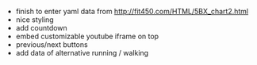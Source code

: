 -   finish to enter yaml data from
    <http://fit450.com/HTML/5BX_chart2.html>
-   nice styling
-   add countdown
-   embed customizable youtube iframe on top
-   previous/next buttons
-   add data of alternative running / walking
